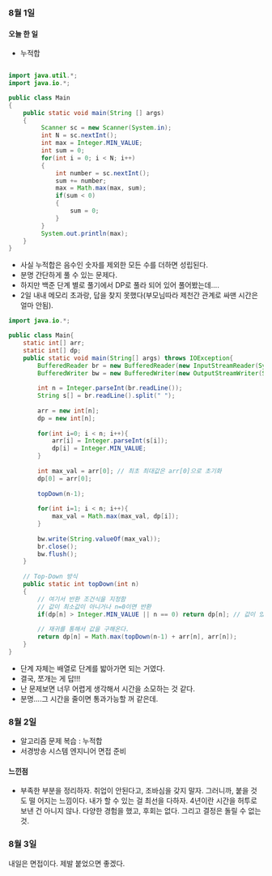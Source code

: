 ### 8월 1일
#### 오늘 한 일
- 누적합

```java

import java.util.*;
import java.io.*;

public class Main
{
    public static void main(String [] args)
    {
         Scanner sc = new Scanner(System.in);
         int N = sc.nextInt();
         int max = Integer.MIN_VALUE;
         int sum = 0;
         for(int i = 0; i < N; i++)
         {
             int number = sc.nextInt();
             sum += number;
             max = Math.max(max, sum);
             if(sum < 0)
             {
                 sum = 0;
             }
         }
         System.out.println(max);
    }
}

```
- 사실 누적합은 음수인 숫자를 제외한 모든 수를 더하면 성립된다.
- 분명 간단하게 풀 수 있는 문제다.
- 하지만 백준 단계 별로 풀기에서 DP로 풀라 되어 있어 풀어봤는데....
- 2일 내내 메모리 초과랑, 답을 찾지 못했다(부모님따라 제천간 관계로 싸맨 시간은 얼마 안됨).

``` java
import java.io.*;

public class Main{
    static int[] arr;
    static int[] dp;
    public static void main(String[] args) throws IOException{
        BufferedReader br = new BufferedReader(new InputStreamReader(System.in));
        BufferedWriter bw = new BufferedWriter(new OutputStreamWriter(System.out));
        
        int n = Integer.parseInt(br.readLine());
        String s[] = br.readLine().split(" ");
        
        arr = new int[n];
        dp = new int[n];
        
        for(int i=0; i < n; i++){
            arr[i] = Integer.parseInt(s[i]);
            dp[i] = Integer.MIN_VALUE; 
        }
        
        int max_val = arr[0]; // 최초 최대값은 arr[0]으로 초기화
        dp[0] = arr[0];
        
        topDown(n-1);
      
        for(int i=1; i < n; i++){
            max_val = Math.max(max_val, dp[i]);
        }
        
        bw.write(String.valueOf(max_val));
        br.close();
        bw.flush();
    }
    
    // Top-Down 방식
    public static int topDown(int n)
    {
        // 여기서 반환 조건식을 지정함
        // 값이 최소값이 아니거나 n=0이면 반환
        if(dp[n] > Integer.MIN_VALUE || n == 0) return dp[n]; // 값이 있거나 n이 0이면 반환
        
        // 재귀를 통해서 값을 구해온다.
        return dp[n] = Math.max(topDown(n-1) + arr[n], arr[n]);
    }
}

````
- 단계 자체는 배열로 단계를 밟아가면 되는 거였다. 
- 결국, 쪼개는 게 답!!!
- 난 문제보면 너무 어렵게 생각해서 시간을 소모하는 것 같다.
- 분명....그 시간을 줄이면 통과가능할 꺼 같은데.


### 8월 2일
- 알고리즘 문제 복습 :  누적합
- 서경방송 시스템 엔지니어 면접 준비

#### 느낀점
- 부족한 부분을 정리하자. 취업이 안된다고, 조바심을 갖지 말자. 그러니까, 붙을 것도 떨
어지는 느낌이다. 내가 할 수 있는 걸 최선을 다하자. 4년이란 시간을 허투로 보낸 건 아니지 않나.
다양한 경험을 했고, 후회는 없다. 그리고 결정은 돌릴 수 없는 것.

### 8월 3일
내일은 면접이다. 제발 붙었으면 좋겠다.

